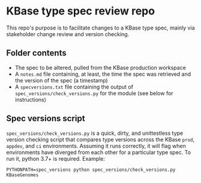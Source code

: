 # KBase type spec review repo

This repo's purpose is to facilitate changes to a KBase type spec, mainly via stakeholder
change review and version checking.

## Folder contents

* The spec to be altered, pulled from the KBase production workspace
* A `notes.md` file containing, at least, the time the spec was retrieved and the version of
  the spec (a timestamp)
* A `specversions.txt` file containing the output of `spec_versions/check_versions.py` for the
  module (see below for instructions)

## Spec versions script

`spec_versions/check_versions.py` is a quick, dirty, and unittestless type version checking
script that compares type versions across the KBase `prod`, `appdev`, and `ci` environments.
Assuming it runs correctly, it will flag when environments have diverged from each other for
a particular type spec. To run it, python 3.7+ is required. Example:

```
PYTHONPATH=spec_versions python spec_versions/check_versions.py KBaseGenomes
```
